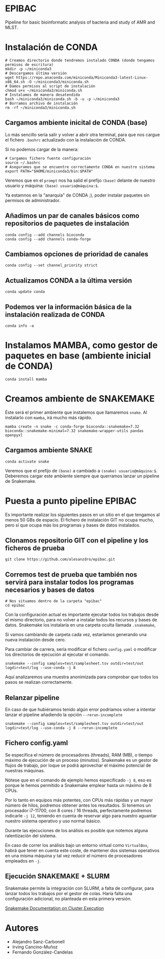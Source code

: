 # EPIBAC

Pipeline for basic bioinformatic analysis of bacteria and study of AMR and MLST.

# Instalación de CONDA

```
# Creamos directorio donde tendremos instalado CONDA (donde tengamos permisos de escritura)
mkdir -p ~/miniconda3
# Descargamos última versión
wget https://repo.anaconda.com/miniconda/Miniconda3-latest-Linux-x86_64.sh -O ~/miniconda3/miniconda.sh
# Damos permisos al script de instalación
chmod u+x ~/miniconda3/miniconda.sh
# Instalamos de manera desatendida
bash ~/miniconda3/miniconda.sh -b -u -p ~/miniconda3
# Borramos archivo de instalación
rm -rf ~/miniconda3/miniconda.sh
```

## Cargamos ambiente inicital de CONDA (base)

Lo más sencillo sería salir y volver a abrir otra terminal, para que nos cargue el fichero `.bashrc` actualizado con la instalación de CONDA.

Si no podemos cargar de la manera:

```
# Cargamos fichero fuente configuración
source ~/.bashrc
# Aseguramos que se encuentre correctamente CONDA en nuestro sistema
export PATH="$HOME/miniconda3/bin:$PATH"
```
Veremos que en el `prompt` nos ha salid el prefijo `(base)` delante de nuestro usuario y máquina: `(base) usuario@máquina:$`.

Ya estamnos en la "anarquía" de CONDA ;), poder instalar paquetes sin permisos de administrador.

## Añadimos un par de canales básicos como repositorios de paquetes de instalación
```
conda config --add channels bioconda
conda config --add channels conda-forge
```


## Cambiamos opciones de prioridad de canales
```
conda config --set channel_priority strict
```

## Actualizamos CONDA a la última versión
```
conda update conda
```

## Podemos ver la información básica de la instalación realizada de CONDA
```
conda info -a
```



# Instalamos MAMBA, como gestor de paquetes en base (ambiente inicial de CONDA)
```
conda install mamba
```

# Creamos ambiente de SNAKEMAKE

Éste será el primer ambiente que instalemos que llamaremos `snake`. Al instalarlo con `mamba`, irá mucho más rápido.

```
mamba create -n snake -c conda-forge bioconda::snakemake=7.32 bioconda::snakemake-minimal=7.32 snakemake-wrapper-utils pandas openpyxl
```

## Cargamos ambiente SNAKE
```
conda activate snake
```
Veremos que el prefijo de `(base)` a cambiado a `(snake) usuario@máquina:$`. Deberemos cargar este ambiente siempre que querramos lanzar un pipeline de Snakemake.


# Puesta a punto pipeline EPIBAC

Es importante realizar los siguientes pasos en un sitio en el que tengamos al menos 50 GBs de espacio. El fichero de instalación GIT no ocupa mucho, pero sí que ocupa más los programas y bases de datos instalados.

## Clonamos repositorio GIT con el pipeline y los ficheros de prueba
```
git clone https://github.com/alesanzdro/epibac.git
```

## Corremos test de prueba que también nos servirá para instalar todos los programas necesarios y bases de datos
```
# Nos situamos dentro de la carpeta "epibac"
cd epibac	
```

Con la configuración actual es importante ejecutar todos los trabajos desde el mismo directorio, para no volver a instalar todos los recursos y bases de datos.
Snakemake los instalaría en una carpeta oculta llamada `.snakemake`, 

Si vamos cambiando de carpeta cada vez, estaríamos generando una nueva instalación desde cero.

Para cambiar de carrera, sería modificar el fichero `config.yaml` o modificar los directorios de ejecución al ejecutar el comando.

```
snakemake --config samples=test/samplesheet.tsv outdir=test/out logdir=test/log --use-conda -j 8
```

Aquí analizaremos una muestra anonimizada para comprobar que todos los pasos se realizan correctamente.

## Relanzar pipeline
En caso de que hubiéramos tenido algún error podríamos volver a intentar lanzar el pipeline añadiendo la opción `--rerun-incomplete`
```
snakemake --config samples=test/samplesheet.tsv outdir=test/out logdir=test/log --use-conda -j 8 --rerun-incomplete
```


## Fichero config.yaml

Se especifica el número de procesadores (threads), RAM (MB), o tiempo máximo de ejecución de un proceso (minutos). Snakemake es un gestor de flujos de trabajo, por loque se podrá aprovechar el máximo potencial de nuestras máquinas.

Nótese que en el comando de ejemplo hemos especificado `-j 8`, eso es porque le hemos permitido a Snakemake emplear hasta un máximo de 8 CPUs.

Por lo tanto en equipos más potentes, con CPUs más rápidas y un mayor número de hilos, podremos obtener antes los resultados. Si tenemos un procesador i7-11700, con 8 cores / 16 threads, perfectamente podremos indicarle `-j 12`, teniendo en cuenta de reservar algo para nuestro aguantar nuestro sistema operativo y uso normal básico.

Durante las ejecuciones de los análisis es posible que notemos alguna ralentización del sistema.

En caso de correr los análisis bajo un entorno virtual como `VirtualBox`, habrá que tener en cuenta este coste, de mantener dos sistemas operativos en una misma máquina y tal vez reducir el número de procesadores empleados en `-j`.

## Ejecución SNAKEMAKE + SLURM
Snakemake permite la integración con SLURM, a falta de configurar, para lanzar todos los trabajos por el gestor de colas. Haría falta una configuración adicional, no planteada en esta primera versión.

[Snakemake Documentation on Cluster Execution](https://snakemake.readthedocs.io/en/stable/executing/cluster.html)


# Autores

- Alejandro Sanz-Carbonell
- Irving Cancino-Muñoz
- Fernando González-Candelas

